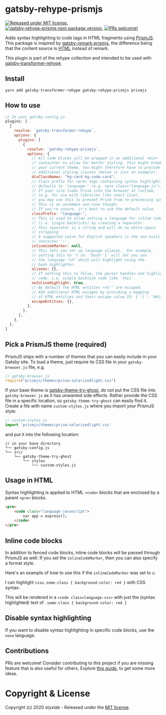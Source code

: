 # gatsby-rehype-prismjs
[![Released under MIT license.](https://badgen.net/github/license/micromatch/micromatch)](https://github.com/styxlab/gatsby-theme-try-ghost/blob/master/LICENSE)
[![gatsby-rehype-prismjs npm package version.](https://badgen.net/npm/v/gatsby-rehype-prismjs)](https://www.npmjs.org/package/gatsby-rehype-prismjs)
[![PRs welcome!](https://img.shields.io/badge/PRs-welcome-brightgreen.svg)]()

Adds syntax highlighting to code tags in HTML fragments using [PrismJS](http://prismjs.com/). This package is inspired by [gatsby-remark-prismjs](https://www.gatsbyjs.org/packages/gatsby-remark-prismjs/), the difference being that the content source is [HTML](https://www.w3schools.com/html/) instead of remark.

This plugin is part of the *rehype* collection and intended to be used with [gatsby-transformer-rehype](https://github.com/styxlab/gatsby-theme-try-ghost/tree/master/packages/gatsby-transformer-rehype).


## Install

`yarn add gatsby-transformer-rehype gatsby-rehype-prismjs prismjs`


## How to use

```javascript
// In your gatsby-config.js
plugins: [
  {
    resolve: `gatsby-transformer-rehype`,
    options: {
      plugins: [
        {
          resolve: `gatsby-rehype-prismjs`,
          options: {
            // All code blocks will be wrapped in an additional <div>
            // containter to allow for better styling. This might break
            // your current theme. You might therefore have to provide
            // additional styling classes (below is just an example).
            divClassNames: "kg-card kg-code-card",
            // Class prefix for <pre> tags containing syntax highlighting;
            // defaults to 'language-' (e.g. <pre class="language-js">).
            // If your site loads Prism into the browser at runtime,
            // (e.g. for use with libraries like react-live),
            // you may use this to prevent Prism from re-processing syntax.
            // This is an uncommon use-case though;
            // If you're unsure, it's best to use the default value.
            classPrefix: "language-",
            // This is used to allow setting a language for inline code
            // (i.e. single backticks) by creating a separator.
            // This separator is a string and will do no white-space
            // stripping.
            // A suggested value for English speakers is the non-ascii
            // character '›'.
            inlineCodeMarker: null,
            // This lets you set up language aliases.  For example,
            // setting this to '{ sh: "bash" }' will let you use
            // the language "sh" which will highlight using the
            // bash highlighter.
            aliases: {},
            // If setting this to false, the parser handles and highlights inline
            // code, i.e. single backtick code like `this`.
            noInlineHighlight: true,
            // By default the HTML entities <>&'" are escaped.
            // Add additional HTML escapes by providing a mapping
            // of HTML entities and their escape value IE: { '}': '&#123;' }
            escapeEntities: {},
          },
        },
      ],
    },
  },
]
```

## Pick a PrismJS theme (required)

PrismJS ships with a number of themes that you can easily include in your Gatsby site. To load a theme, just require its CSS file in your `gatsby-browser.js` file, e.g.

```javascript
// gatsby-browser.js
require("prismjs/themes/prism-solarizedlight.css")
```

If your base theme is [gatsby-theme-try-ghost](https://github.com/styxlab/gatsby-theme-try-ghost/tree/master/packages/gatsby-theme-try-ghost), *do not* put the CSS file into `gatsby-browser.js` as it has unwanted side effects. Rather provide the CSS file in a specific location, so `gatsby-theme-try-ghost` can easily find it. Create a file with name `custom-styles.js` where you import your PrismJS style:

```javascript
// custom-styles.js
import 'prismjs/themes/prism-solarizedlight.css'
````

and put it into the following location:

```text
// in your base directory
└── gatsby-config.js
└── src/
    └── gatsby-theme-try-ghost
        └── styles
            └── custom-styles.js
```

## Usage in HTML

Syntax highlighting is applied to HTML `<code>` blocks that are enclosed by a parent `<pre>` blocks.

```html
<pre>
    <code class="language-javascript">
        var app = express();
    </code>
</pre>
```

## Inline code blocks

In addition to fenced code blocks, inline code blocks will be passed through PrismJS as well. If you set the `inlineCodeMarker`, then you can also specify a format style.

Here's an example of how to use this if the `inlineCodeMarker` was set to `±`:

I can highlight `css±.some-class { background-color: red }` with CSS syntax.

This will be rendered in a `<code class=language-css>` with just the (syntax highlighted) text of `.some-class { background-color: red }`


## Disable syntax highlighting

If you want to disable syntax highlighting in specific code blocks, use the `none` language.


## Contributions

PRs are welcome! Consider contributing to this project if you are missing feature that is also useful for others. Explore [this guide](https://github.com/styxlab/gatsby-theme-try-ghost/tree/master/CONTRIBUTING.md), to get some more ideas.


# Copyright & License

Copyright (c) 2020 styxlab - Released under the [MIT license](LICENSE).
